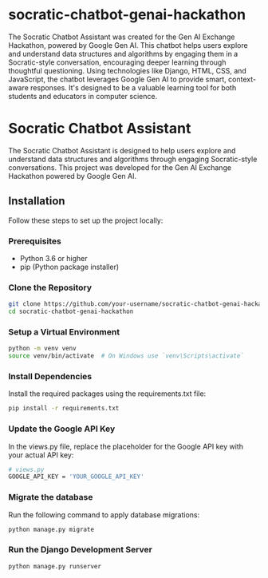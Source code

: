 # socratic-chatbot-genai-hackathon
 The Socratic Chatbot Assistant was created for the Gen AI Exchange Hackathon, powered by Google Gen AI. This chatbot helps users explore and understand data structures and algorithms by engaging them in a Socratic-style conversation, encouraging deeper learning through thoughtful questioning. Using technologies like Django, HTML, CSS, and JavaScript, the chatbot leverages Google Gen AI to provide smart, context-aware responses. It's designed to be a valuable learning tool for both students and educators in computer science.

# Socratic Chatbot Assistant

The Socratic Chatbot Assistant is designed to help users explore and understand data structures and algorithms through engaging Socratic-style conversations. This project was developed for the Gen AI Exchange Hackathon powered by Google Gen AI.

## Installation

Follow these steps to set up the project locally:

### Prerequisites

- Python 3.6 or higher
- pip (Python package installer)

### Clone the Repository

```bash
git clone https://github.com/your-username/socratic-chatbot-genai-hackathon.git
cd socratic-chatbot-genai-hackathon
```

### Setup a Virtual Environment

```bash 
python -m venv venv
source venv/bin/activate  # On Windows use `venv\Scripts\activate`

```

### Install Dependencies
Install the required packages using the requirements.txt file:

```bash
pip install -r requirements.txt
```
### Update the Google API Key 

In the views.py file, replace the placeholder for the Google API key with your actual API key:
```bash
# views.py
GOOGLE_API_KEY = 'YOUR_GOOGLE_API_KEY'
```

### Migrate the database
Run the following command to apply database migrations:

```bash
python manage.py migrate
```

### Run the Django Development Server
```bash
python manage.py runserver
```

